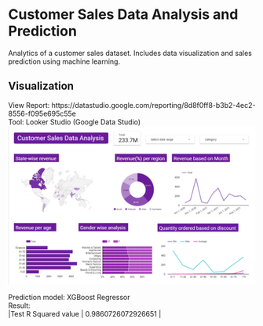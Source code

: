 # Customer Sales Data Analysis and Prediction
Analytics of a customer sales dataset. Includes data visualization and sales prediction using machine learning. <br>


<h2> Visualization </h2>
View Report: https://datastudio.google.com/reporting/8d8f0ff8-b3b2-4ec2-8556-f095e695c55e <br>
Tool: Looker Studio (Google Data Studio) <br>

<img alt="Sample screenshot of the dashboard" src="dashboard_ss.png">

Prediction model: XGBoost Regressor <br>
Result: <br>
|Test R Squared value | 0.9860726072926651 | <br>
